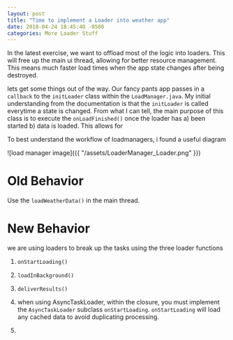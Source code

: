 ```yaml
---
layout: post
title: "Time to implement a Loader into weather app"
date: 2018-04-24 18:45:40 -0500
categories: More Loader Stuff
---
```

In the latest exercise, we want to offload most of the logic into loaders. This will free up the main ui thread, allowing for better resource management. This means much faster load times when the app state changes after being destroyed.

lets get some things out of the way. Our fancy pants app passes in a `callback` to the `initLoader` class within the `LoadManager.java`. My initial understanding from the documentation is that the `initLoader` is called everytime a state is changed. From what I can tell, the main purpose of this class is to execute the `onLoadFinished()` once the loader has a) been started b) data is loaded. This allows for 
 
To best understand the workflow of loadmanagers, i found a useful diagram

![load manager image]({{ "/assets/LoaderManager_Loader.png" }})

# Old Behavior
Use the `loadWeatherData()` in the main thread. 

# New Behavior
we are using loaders to break up the tasks using the three loader functions

1. `onStartLoading()`
2. `loadInBackground()`
3. `deliverResults()`


1. when using AsyncTaskLoader, within the closure, you must implement the `AsyncTaskLoader` subclass `onStartLoading`. `onStartLoading` will load any cached data to avoid duplicating processing.

2. 
